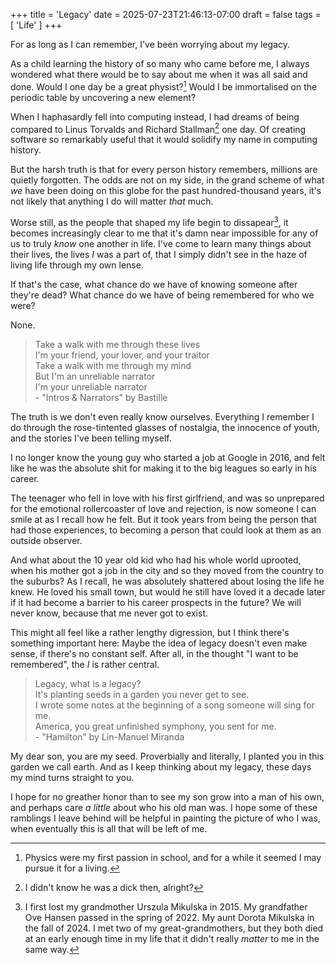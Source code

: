 +++
title = 'Legacy'
date = 2025-07-23T21:46:13-07:00
draft = false
tags = [
    'Life'
]
+++

For as long as I can remember, I've been worrying about my legacy.

As a child learning the history of so many who came before me, I always wondered what there would be to say about me when it was all said and done.
Would I one day be a great physist?[^1] Would I be immortalised on the periodic table by uncovering a new element?

When I haphasardly fell into computing instead, I had dreams of being compared to Linus Torvalds and Richard Stallman[^2] one day.
Of creating software so remarkably useful that it would solidify my name in computing history.

But the harsh truth is that for every person history remembers, millions are quietly forgotten. The odds are not on my side, in the grand scheme of what *we* have been doing on this globe for the past hundred-thousand years, it's not likely that anything I do will matter *that* much.

Worse still, as the people that shaped my life begin to dissapear[^3], it becomes increasingly clear to me that it's damn near impossible for any of us to truly *know* one another in life. I've come to learn many things about their lives, the lives *I* was a part of, that I simply didn't see in the haze of living life through my own lense.

If that's the case, what chance do we have of knowing someone after they're dead? What chance do we have of being remembered for who we were?

None.

> Take a walk with me through these lives  
> I'm your friend, your lover, and your traitor  
> Take a walk with me through my mind  
> But I'm an unreliable narrator  
> I'm your unreliable narrator  
> \- "Intros & Narrators" by Bastille

The truth is we don't even really know ourselves. Everything I remember I do through the rose-tintented glasses of nostalgia, the innocence of youth, and the stories I've been telling myself.

I no longer know the young guy who started a job at Google in 2016, and felt like he was the absolute shit for making it to the big leagues so early in his career.

The teenager who fell in love with his first girlfriend, and was so unprepared for the emotional rollercoaster of love and rejection, is now someone I can smile at as I recall how he felt. But it took years from being the person that had those experiences, to becoming a person that could look at them as an outside observer.

And what about the 10 year old kid who had his whole world uprooted, when his mother got a job in the city and so they moved from the country to the suburbs? As I recall, he was absolutely shattered about losing the life he knew. He loved his small town, but would he still have loved it a decade later if it had become a barrier to his career prospects in the future? We will never know, because that me never got to exist.

This might all feel like a rather lengthy digression, but I think there's something important here: Maybe the idea of legacy doesn't even make sense, if there's no constant self. After all, in the thought "I want to be remembered", the *I* is rather central.

> Legacy, what is a legacy?  
> It's planting seeds in a garden you never get to see.  
> I wrote some notes at the beginning of a song someone will sing for me.  
> America, you great unfinished symphony, you sent for me.  
> \- "Hamilton" by Lin-Manuel Miranda

My dear son, you are my seed. Proverbially and literally, I planted you in this garden we call earth. And as I keep thinking about my legacy, these days my mind turns straight to you.

I hope for no greather honor than to see my son grow into a man of his own, and perhaps care *a little* about who his old man was. I hope some of these ramblings I leave behind will be helpful in painting the picture of who I was, when eventually this is all that will be left of me.

[^1]: Physics were my first passion in school, and for a while it seemed I may pursue it for a living.

[^2]: I didn't know he was a dick then, alright?

[^3]: I first lost my grandmother Urszula Mikulska in 2015. My grandfather Ove Hansen passed in the spring of 2022. My aunt Dorota Mikulska in the fall of 2024. I met two of my great-grandmothers, but they both died at an early enough time in my life that it didn't really *matter* to me in the same way.